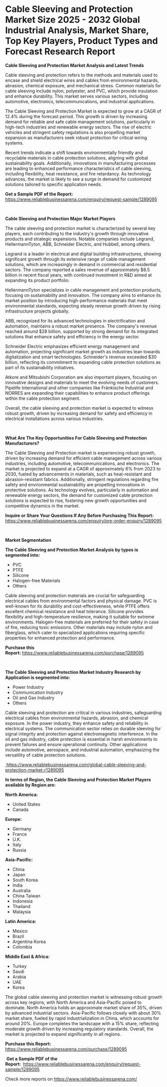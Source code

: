 <p><h1>Cable Sleeving and Protection Market Size 2025 - 2032 Global Industrial Analysis, Market Share, Top Key Players, Product Types and Forecast Research Report</h1></p><p><strong>Cable Sleeving and Protection Market Analysis and Latest Trends</strong></p>
<p><p>Cable sleeving and protection refers to the methods and materials used to encase and shield electrical wires and cables from environmental hazards, abrasion, chemical exposure, and mechanical stress. Common materials for cable sleeving include nylon, polyester, and PVC, which provide insulation and enhance durability. This market serves various sectors, including automotive, electronics, telecommunications, and industrial applications.</p><p>The Cable Sleeving and Protection Market is expected to grow at a CAGR of 12.4% during the forecast period. This growth is driven by increasing demand for reliable and safe cable management solutions, particularly in high-tech industries and renewable energy sectors. The rise of electric vehicles and stringent safety regulations is also propelling market expansion as manufacturers seek robust protection for critical wiring systems.</p><p>Recent trends indicate a shift towards environmentally friendly and recyclable materials in cable protection solutions, aligning with global sustainability goals. Additionally, innovations in manufacturing processes are leading to enhanced performance characteristics of cable sleeving, including flexibility, heat resistance, and fire retardancy. As technology advances, the market is likely to see a surge in demand for customized solutions tailored to specific application needs.</p></p>
<p><strong>Get a Sample PDF of the Report:&nbsp;</strong> <a href="https://www.reliablebusinessarena.com/enquiry/request-sample/1289095?utm_campaign=3314&utm_medium=2&utm_source=Github&utm_content=ia&utm_term=29032025&utm_id=cable-sleeving-and-protection">https://www.reliablebusinessarena.com/enquiry/request-sample/1289095</a></p>
<p>&nbsp;</p>
<p><strong>Cable Sleeving and Protection Major Market Players</strong></p>
<p><p>The cable sleeving and protection market is characterized by several key players, each contributing to the industry's growth through innovative products and strategic expansions. Notable companies include Legrand, HellermannTyton, ABB, Schneider Electric, and Hubbell, among others.</p><p>Legrand is a leader in electrical and digital building infrastructures, showing significant growth through its extensive range of cable management solutions, which are increasingly in demand in commercial and residential sectors. The company reported a sales revenue of approximately $8.5 billion in recent fiscal years, with continued investment in R&D aimed at expanding its product portfolio.</p><p>HellermannTyton specializes in cable management and protection products, focusing on sustainability and innovation. The company aims to enhance its market position by introducing high-performance materials that meet environmental standards, expecting steady revenue growth driven by rising infrastructure projects globally.</p><p>ABB, recognized for its advanced technologies in electrification and automation, maintains a robust market presence. The company's revenue reached around $28 billion, supported by strong demand for its integrated solutions that enhance safety and efficiency in the energy sector.</p><p>Schneider Electric emphasizes efficient energy management and automation, projecting significant market growth as industries lean towards digitalization and smart technologies. Schneider's revenue exceeded $30 billion, reflecting its commitment to expanding cable protection solutions as part of its sustainability initiatives.</p><p>Atkore and Mitsubishi Corporation are also important players, focusing on innovative designs and materials to meet the evolving needs of customers. Pipelife International and other companies like Fränkische Industrial and NORRES are expanding their capabilities to enhance product offerings within the cable protection segment.</p><p>Overall, the cable sleeving and protection market is expected to witness robust growth, driven by increasing demand for safety and efficiency in electrical installations across various industries.</p></p>
<p>&nbsp;</p>
<p><strong>What Are The Key Opportunities For Cable Sleeving and Protection Manufacturers?</strong></p>
<p><p>The Cable Sleeving and Protection market is experiencing robust growth, driven by increasing demand for efficient cable management across various industries, including automotive, telecommunications, and electronics. The market is projected to expand at a CAGR of approximately 6% from 2023 to 2030, fueled by advancements in materials, such as heat-resistant and abrasion-resistant fabrics. Additionally, stringent regulations regarding fire safety and environmental sustainability are propelling innovations in protective solutions. As technology evolves, particularly in automation and renewable energy sectors, the demand for customized cable protection solutions is expected to rise, fostering new growth opportunities and competitive dynamics in the market.</p></p>
<p><strong>Inquire or Share Your Questions If Any Before Purchasing This Report:</strong> <a href="https://www.reliablebusinessarena.com/enquiry/pre-order-enquiry/1289095?utm_campaign=3314&utm_medium=2&utm_source=Github&utm_content=ia&utm_term=29032025&utm_id=cable-sleeving-and-protection">https://www.reliablebusinessarena.com/enquiry/pre-order-enquiry/1289095</a></p>
<p>&nbsp;</p>
<p><strong>Market Segmentation</strong></p>
<p><strong>The Cable Sleeving and Protection Market Analysis by types is segmented into:</strong></p>
<p><ul><li>PVC</li><li>PTFE</li><li>Silicone</li><li>Halogen-free Materials</li><li>Others</li></ul></p>
<p><p>Cable sleeving and protection materials are crucial for safeguarding electrical cables from environmental factors and physical damage. PVC is well-known for its durability and cost-effectiveness, while PTFE offers excellent chemical resistance and heat tolerance. Silicone provides flexibility and high-temperature resilience, making it suitable for extreme environments. Halogen-free materials are preferred for their safety in case of fire, reducing toxic emissions. Other materials may include nylon and fiberglass, which cater to specialized applications requiring specific properties for enhanced protection and performance.</p></p>
<p><strong>Purchase this Report:&nbsp;</strong><a href="https://www.reliablebusinessarena.com/purchase/1289095?utm_campaign=3314&utm_medium=2&utm_source=Github&utm_content=ia&utm_term=29032025&utm_id=cable-sleeving-and-protection">https://www.reliablebusinessarena.com/purchase/1289095</a></p>
<p>&nbsp;</p>
<p><strong>The Cable Sleeving and Protection Market Industry Research by Application is segmented into:</strong></p>
<p><ul><li>Power Industry</li><li>Communication Industry</li><li>Oil and Gas Industry</li><li>Others</li></ul></p>
<p><p>Cable sleeving and protection are critical in various industries, safeguarding electrical cables from environmental hazards, abrasion, and chemical exposure. In the power industry, they enhance safety and reliability in electrical systems. The communication sector relies on durable sleeving for signal integrity and protection against electromagnetic interference. In the oil and gas industry, cable protection is essential in harsh environments to prevent failures and ensure operational continuity. Other applications include automotive, aerospace, and industrial automation, emphasizing the versatility of cable protection solutions.</p></p>
<p><a href="https://www.reliablebusinessarena.com/global-cable-sleeving-and-protection-market-r1289095?utm_campaign=3314&utm_medium=2&utm_source=Github&utm_content=ia&utm_term=29032025&utm_id=cable-sleeving-and-protection">&nbsp;https://www.reliablebusinessarena.com/global-cable-sleeving-and-protection-market-r1289095</a></p>
<p><strong>In terms of Region, the Cable Sleeving and Protection Market Players available by Region are:</strong></p>
<p>
    <p> <strong> North America: </strong>
        <ul>
            <li>United States</li>
            <li>Canada</li>
        </ul>
        </p> 
    <p> <strong> Europe: </strong>
        <ul>
            <li>Germany</li>
            <li>France</li>
            <li>U.K.</li>
            <li>Italy</li>
            <li>Russia</li>
        </ul>
        </p> 
    <p> <strong> Asia-Pacific: </strong>
        <ul>
            <li>China</li>
            <li>Japan</li>
            <li>South Korea</li>
            <li>India</li>
            <li>Australia</li>
            <li>China Taiwan</li>
            <li>Indonesia</li>
            <li>Thailand</li>
            <li>Malaysia</li>
        </ul>
        </p> 
    <p> <strong> Latin America: </strong>
        <ul>
            <li>Mexico</li>
            <li>Brazil</li>
            <li>Argentina Korea</li>
            <li>Colombia</li>
        </ul>
        </p> 
    <p> <strong> Middle East & Africa: </strong>
        <ul>
            <li>Turkey</li>
            <li>Saudi</li>
            <li>Arabia</li>
            <li>UAE</li>
            <li>Korea</li>
        </ul>
    </p>
    </p>
<p><p>The global cable sleeving and protection market is witnessing robust growth across key regions, with North America and Asia-Pacific poised to dominate. North America holds an approximate market share of 35%, driven by advanced industrial sectors. Asia-Pacific follows closely with about 30% market share, fueled by rapid industrialization in China, which accounts for around 20%. Europe completes the landscape with a 15% share, reflecting moderate growth driven by increasing regulatory standards. Overall, the market is projected to expand significantly in all regions.</p></p>
<p><strong>Purchase this Report: </strong><a href="https://www.reliablebusinessarena.com/purchase/1289095?utm_campaign=3314&utm_medium=2&utm_source=Github&utm_content=ia&utm_term=29032025&utm_id=cable-sleeving-and-protection">https://www.reliablebusinessarena.com/purchase/1289095</a></p>
<p>&nbsp;<strong>Get a Sample PDF of the Report:&nbsp;&nbsp;</strong><a href="https://www.reliablebusinessarena.com/enquiry/request-sample/1289095?utm_campaign=3314&utm_medium=2&utm_source=Github&utm_content=ia&utm_term=29032025&utm_id=cable-sleeving-and-protection">https://www.reliablebusinessarena.com/enquiry/request-sample/1289095</a></p>
<p><strong></strong></p>
<p>Check more reports on <a href="https://www.reliablebusinessarena.com/?utm_campaign=3314&utm_medium=2&utm_source=Github&utm_content=ia&utm_term=29032025&utm_id=cable-sleeving-and-protection">https://www.reliablebusinessarena.com/</a></p>